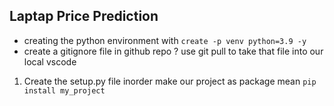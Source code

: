 ## Laptap Price Prediction
- creating the python environment with  `create -p venv python=3.9 -y`
- create a gitignore file in github repo ? use git pull to take that file into our local vscode

1. Create the setup.py file inorder make our project as package mean   `pip install my_project`